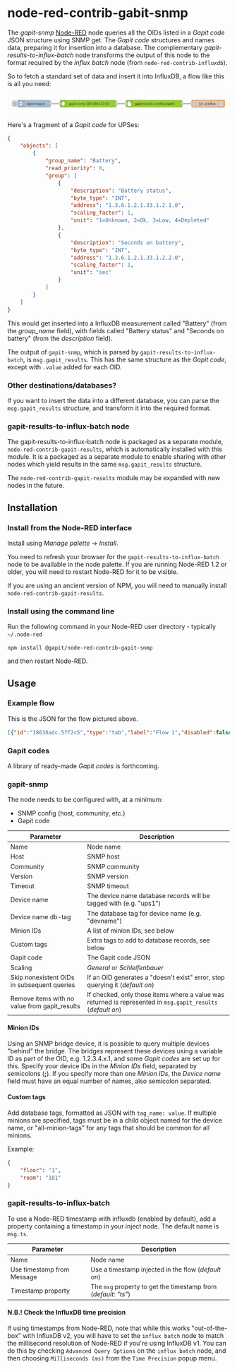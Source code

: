 # node-red-contrib-gabit-snmp

The *gapit-snmp* <a href="http://nodered.org" target="_new">Node-RED</a> 
node queries all the OIDs listed in a *Gapit code* JSON structure using 
SNMP get. The *Gapit code* structures and names data, preparing it for 
insertion into a database. The complementary *gapit-results-to-influx-batch* 
node transforms the output of this node to the format required by the 
*influx batch* node (from `node-red-contrib-influxdb`).

So to fetch a standard set of data and insert it into InfluxDB, a flow 
like this is all you need:

![ExampleFlow](images/example_flow.png)

Here's a fragment of a *Gapit code* for UPSes:

```json
{
    "objects": [
        {
            "group_name": "Battery",
            "read_priority": 0,
            "group": [
                {
                    "description": "Battery status",
                    "byte_type": "INT",
                    "address": "1.3.6.1.2.1.33.1.2.1.0",
                    "scaling_factor": 1,
                    "unit": "1=Unknown, 2=Ok, 3=Low, 4=Depleted"
                },
                {
                    "description": "Seconds on battery",
                    "byte_type": "INT",
                    "address": "1.3.6.1.2.1.33.1.2.2.0",
                    "scaling_factor": 1,
                    "unit": "sec"
                }
            ]
        }
    ]
}
```

This would get inserted into a InfluxDB measurement called "Battery" (from the *group_name* field), 
with fields called "Battery status" and "Seconds on battery" (from the *description* field).

The output of `gapit-snmp`, which is parsed by `gapit-results-to-influx-batch`, 
is `msg.gapit_results`. This has the same structure as the *Gapit code*, 
except with `.value` added for each OID.

### Other destinations/databases?

If you want to insert the data into a different database, you can parse 
the `msg.gapit_results` structure, and transform it into the required 
format.

### gapit-results-to-influx-batch node

The gapit-results-to-influx-batch node is packaged as a separate module, 
`node-red-contrib-gapit-results`, which is automatically installed with 
this module. It is a packaged as a separate module to enable sharing with 
other nodes which yield results in the same `msg.gapit_results` structure.

The `node-red-contrib-gapit-results` module may be expanded with new 
nodes in the future.


## Installation

### Install from the Node-RED interface

Install using *Manage palette* -> *Install*.

You need to refresh your browser for the `gapit-results-to-influx-batch` 
node to be available in the node palette. If you are running Node-RED 1.2 
or older, you will need to restart Node-RED for it to be visible.

If you are using an ancient version of NPM, you will need to manually install 
`node-red-contrib-gapit-results`.

### Install using the command line

Run the following command in your Node-RED user directory - typically `~/.node-red`

    npm install @gapit/node-red-contrib-gapit-snmp

and then restart Node-RED.


## Usage

### Example flow

This is the JSON for the flow pictured above.

```json
[{"id":"18636adc.5ff2c5","type":"tab","label":"Flow 1","disabled":false,"info":""},{"id":"e9fbc788.fe6a28","type":"inject","z":"18636adc.5ff2c5","name":"inject msg.ts","props":[{"p":"ts","v":"","vt":"date"}],"repeat":"","crontab":"","once":false,"onceDelay":0.1,"topic":"","x":170,"y":180,"wires":[["2216c2a5.f7ae6e"]]},{"id":"2216c2a5.f7ae6e","type":"gapit-snmp","z":"18636adc.5ff2c5","host":"192.168.122.52","community":"eaton-9PX-partial-walk","version":"1","tagname_device_name":"devname","tagvalue_device_name":"ups1","minion_ids":"","custom_tags":"{\"floor\":\"1\",\"room\":\"101\"}","gapit_code":"{\"objects\":[{\"group_name\":\"Battery\",\"read_priority\":20,\"next_read\":0,\"group\":[{\"description\":\"Flarb\",\"value\":\"f\",\"byte_type\":\"INT\",\"address\":\"1.3.6.1.4.1.534.1.4.7.0\",\"scaling_factor\":1,\"unit\":\"1=Unknow, 2=Ok, 3=Low, 4=Depleted\"},{\"description\":\"Flarb the Second\",\"value\":\"f\",\"byte_type\":\"INT\",\"address\":\"1.3.6.1.4.1.534.1.2.1.0\",\"scaling_factor\":1,\"unit\":\"1=Unknow, 2=Ok, 3=Low, 4=Depleted\"}]}]}","scaling":"general","skip_nonexistent_oids":true,"remove_novalue_items_from_gapit_results":true,"timeout":5,"name":"","x":400,"y":180,"wires":[["48874c94.c9c534"]]},{"id":"48874c94.c9c534","type":"gapit-results-to-influx-batch","z":"18636adc.5ff2c5","use_timestamp_from_msg":true,"timestamp_property":"ts","name":"","x":680,"y":180,"wires":[["f23c3400.74ae98"]]},{"id":"f23c3400.74ae98","type":"influxdb batch","z":"18636adc.5ff2c5","influxdb":"2aa4b01d.f511f","precision":"ms","retentionPolicy":"","name":"","database":"database","precisionV18FluxV20":"ms","retentionPolicyV18Flux":"","org":"organisation","bucket":"bucket","x":910,"y":180,"wires":[]},{"id":"2aa4b01d.f511f","type":"influxdb","hostname":"influx","port":"8086","protocol":"http","database":"db1","name":"influx","usetls":false,"tls":"","influxdbVersion":"1.x","url":"http://localhost:8086","rejectUnauthorized":true}]
```

### Gapit codes

A library of ready-made *Gapit codes* is forthcoming.

### gapit-snmp

The node needs to be configured with, at a minimum:

* SNMP config (host, community, etc.)
* Gapit code

| Parameter | Description |
| ------ | ------ |
| Name | Node name |
| Host | SNMP host |
| Community | SNMP community |
| Version | SNMP version |
| Timeout | SNMP timeout |
| Device name | The device name database records will be tagged with (e.g. "ups1")|
| Device name db-tag | The database tag for device name (e.g. "devname") |
| Minion IDs | A list of minion IDs, see below |
| Custom tags | Extra tags to add to database records, see below |
| Gapit code | The Gapit code JSON |
| Scaling | *General* or *Schleifenbauer* |
| Skip nonexistent OIDs in subsequent queries | If an OID generates a "doesn't exist" error, stop querying it (*default on*) |
| Remove items with no value from gapit_results | If checked, only those items where a value was returned is represented in `msg.gapit_results` (*default on*) |


#### Minion IDs

Using an SNMP bridge device, it is possible to query multiple devices 
"behind" the bridge. The bridges represent these devices using a variable 
ID as part of the OID, e.g. 1.2.3.4.x.1, and some *Gapit codes* are set 
up for this. Specify your device IDs in the *Minion IDs* field, separated by 
semicolons (**;**). If you specify more than one *Minion IDs*, the *Device 
name* field must have an equal number of names, also semicolon separated.

#### Custom tags

Add database tags, formatted as JSON with `tag_name: value`. If multiple minions are specified, tags must be in a child object named for the device name, or "all-minion-tags" for any tags that should be common for all minions.

Example:

```json
{
    "floor": "1",
    "room": "101"
}
```

### gapit-results-to-influx-batch

To use a Node-RED timestamp with influxdb (enabled by default), 
add a property containing a timestamp in your inject node. The 
default name is `msg.ts`.

| Parameter | Description |
| ------ | ------ |
| Name | Node name |
| Use timestamp from Message | Use a timestamp injected in the flow (*default on*) |
| Timestamp property | The `msg` property to get the timestamp from (*default: "ts"*) |

#### N.B.! Check the InfluxDB time precision

If using timestamps from Node-RED, note that while this works "out-of-the-box" 
with InfluxDB v2, you will have to set the `influx batch` node to match the 
millisecond resolution of Node-RED if you're using InfluxDB v1. You can do this 
by checking `Advanced Query Options` on the `influx batch` node, and then 
choosing `Milliseconds (ms)` from the `Time Precision` popup menu.
